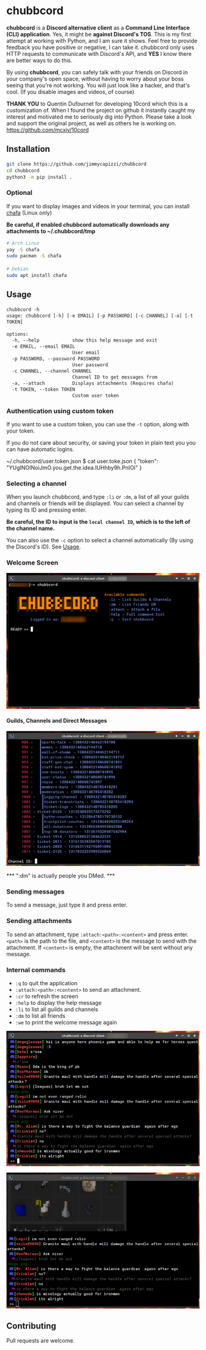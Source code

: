 
# chubbcord
**chubbcord** is a **Discord alternative client** as a **Command Line Interface (CLI) application**.
Yes, it might be **against Discord's TOS**. This is my first attempt at working with Python, and I am sure it shows. Feel free to provide feedback you have positive or negative, I can take it. chubbcord only uses HTTP requests to communicate with Discord's API, and **YES** I know there are better ways to do this.

By using **chubbcord**, you can safely talk with your friends on Discord in your company's open space, without having to worry about your boss seeing that you're not working. You will just look like a hacker, and that's cool. (If you disable images and videos, of course)

**THANK YOU** to Quentin Dufournet for developing 10cord which this is a customization of. When I found the project on github it instantly caught my interest and motivated me to seriously dig into Python. Please take a look and support the original project, as well as others he is working on. https://github.com/mcxiv/10cord


## Installation
```bash
git clone https://github.com/jimmycapizzi/chubbcord
cd chubbcord
python3 -m pip install .
```

### Optional
If you want to display images and videos in your terminal, you can install [chafa](https://github.com/hpjansson/chafa) (Linux only)

**Be careful, if enabled chubbcord automatically downloads any attachments to ~/.chubbcord/tmp**

```bash
# Arch Linux
yay -S chafa
sudo pacman -S chafa

# Debian
sudo apt install chafa
```

## Usage
```
chubbcord -h
usage: chubbcord [-h] [-e EMAIL] [-p PASSWORD] [-c CHANNEL] [-a] [-t TOKEN]

options:
  -h, --help            show this help message and exit
  -e EMAIL, --email EMAIL
                        User email
  -p PASSWORD, --password PASSWORD
                        User password
  -c CHANNEL, --channel CHANNEL
                        Channel ID to get messages from
  -a, --attach          Displays attachments (Requires chafa)
  -t TOKEN, --token TOKEN
                        Custom user token

```

### Authentication using custom token
If you want to use a custom token, you can use the `-t` option, along with your token.

If you do not care about security, or saving your token in plain text you you can have automatic logins.

~/.chubbcord/user.token.json
$ cat user.toke.json
{
	"token": "YUgINOINoiJmO.you.get.the.idea.IUHhby9h.PnIOi"
}


### Selecting a channel
When you launch chubbcord, and type `:li` or `:dm`, a list of all your guilds and channels or friends will be displayed. You can select a channel by typing its ID and pressing enter.

**Be careful, the ID to input is the `local channel ID`, which is to the left of the channel name.**

You can also use the `-c` option to select a channel automatically (By using the Discord's ID). See [Usage](#usage).

### Welcome Screen

![welcome screen](docs/chubbcord.welcome.png "Welcome Screen")


#### Guilds, Channels and Direct Messages

![channel selection](docs/chubbcord.channels.png "Channel selection")

*** ":dm" is actually people you DMed. ***

### Sending messages
To send a message, just type it and press enter.

### Sending attachments
To send an attachment, type `:attach:<path>:<content>` and press enter. `<path>` is the path to the file, and `<content>` is the message to send with the attachment. If `<content>` is empty, the attachment will be sent without any message.

### Internal commands
- `:q` to quit the application
- `:attach:<path>:<content>` to send an attachment.
- `:cr` to refresh the screen
- `:help` to display the help message
- `:li` to list all guilds and channels
- `:dm` to list all friends
- `:we` to print the welcome message again

![Chat](docs/chubbcord.chat.png "Chat")

![Chat w/ pictures](docs/chubbcord.chat2.png "Chat w/ pictures")

## Contributing
Pull requests are welcome.
